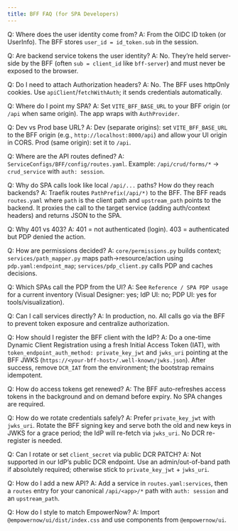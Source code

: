 ```yaml
---
title: BFF FAQ (for SPA Developers)
---
```


Q: Where does the user identity come from?
A: From the OIDC ID token (or UserInfo). The BFF stores `user_id = id_token.sub` in the session.

Q: Are backend service tokens the user identity?
A: No. They’re held server-side by the BFF (often `sub = client_id` like `bff-server`) and must never be exposed to the browser.

Q: Do I need to attach Authorization headers?
A: No. The BFF uses httpOnly cookies. Use `apiClient`/`fetchWithAuth`; it sends credentials automatically.

Q: Where do I point my SPA?
A: Set `VITE_BFF_BASE_URL` to your BFF origin (or `/api` when same origin). The app wraps with `AuthProvider`.

Q: Dev vs Prod base URL?
A: Dev (separate origins): set `VITE_BFF_BASE_URL` to the BFF origin (e.g., `http://localhost:8000/api`) and allow your UI origin in CORS. Prod (same origin): set it to `/api`.

Q: Where are the API routes defined?
A: `ServiceConfigs/BFF/config/routes.yaml`. Example: `/api/crud/forms/*` → `crud_service` with `auth: session`.

Q: Why do SPA calls look like local `/api/...` paths? How do they reach backends?
A: Traefik routes `PathPrefix(/api/*)` to the BFF. The BFF reads `routes.yaml` where `path` is the client path and `upstream_path` points to the backend. It proxies the call to the target service (adding auth/context headers) and returns JSON to the SPA.

Q: Why 401 vs 403?
A: 401 = not authenticated (login). 403 = authenticated but PDP denied the action.

Q: How are permissions decided?
A: `core/permissions.py` builds context; `services/path_mapper.py` maps path→resource/action using `pdp.yaml:endpoint_map`; `services/pdp_client.py` calls PDP and caches decisions.

Q: Which SPAs call the PDP from the UI?
A: See `Reference / SPA PDP usage` for a current inventory (Visual Designer: yes; IdP UI: no; PDP UI: yes for tools/visualization).

Q: Can I call services directly?
A: In production, no. All calls go via the BFF to prevent token exposure and centralize authorization.

Q: How should I register the BFF client with the IdP?
A: Do a one-time Dynamic Client Registration using a fresh Initial Access Token (IAT), with `token_endpoint_auth_method: private_key_jwt` and `jwks_uri` pointing at the BFF JWKS (`https://<your-bff-host>/.well-known/jwks.json`). After success, remove `DCR_IAT` from the environment; the bootstrap remains idempotent.

Q: How do access tokens get renewed?
A: The BFF auto-refreshes access tokens in the background and on demand before expiry. No SPA changes are required.

Q: How do we rotate credentials safely?
A: Prefer `private_key_jwt` with `jwks_uri`. Rotate the BFF signing key and serve both the old and new keys in JWKS for a grace period; the IdP will re-fetch via `jwks_uri`. No DCR re-register is needed.

Q: Can I rotate or set `client_secret` via public DCR PATCH?
A: Not supported in our IdP’s public DCR endpoint. Use an admin/out-of-band path if absolutely required; otherwise stick to `private_key_jwt` + `jwks_uri`.

Q: How do I add a new API?
A: Add a service in `routes.yaml:services`, then a `routes` entry for your canonical `/api/<app>/*` path with `auth: session` and an `upstream_path`.

Q: How do I style to match EmpowerNow?
A: Import `@empowernow/ui/dist/index.css` and use components from `@empowernow/ui`.


